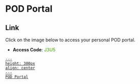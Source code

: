 # POD Portal

## Link
Click on the image below to access your personal POD portal.

- **Access Code**: <span style='color:#479608'>J3U5</span>

<a href="https://ops-portal.ace.aviatrixlab.com/" target="_blank">

```{figure} images/pod.png
---
height: 300px
align: center
---
POD Portal
```

</a>